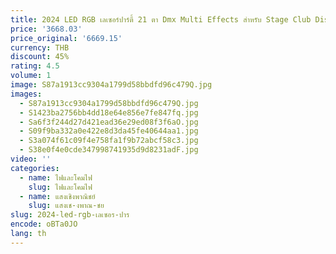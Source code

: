 ```yaml
---
title: 2024 LED RGB เลเซอร์ปาร์ตี้ 21 ตา Dmx Multi Effects สําหรับ Stage Club Disco Strong Beams โปรเจคเตอร์ Dj DanceLighting
price: '3668.03'
price_original: '6669.15'
currency: THB
discount: 45%
rating: 4.5
volume: 1
image: S87a1913cc9304a1799d58bbdfd96c479Q.jpg
images:
  - S87a1913cc9304a1799d58bbdfd96c479Q.jpg
  - S1423ba2756bb4dd18e64e856e7fe847fq.jpg
  - Sa6f3f244d27d421ead36e29ed08f3f6aO.jpg
  - S09f9ba332a0e422e8d3da45fe40644aa1.jpg
  - S3a074f61c09f4e758fa1f9b72abcf58c3.jpg
  - S38e0f4e0cde347998741935d9d8231adF.jpg
video: ''
categories:
  - name: ไฟและโคมไฟ
    slug: ไฟและโคมไฟ
  - name: แสงเชิงพาณิชย์
    slug: แสงเช-งพาณ-ชย
slug: 2024-led-rgb-เลเซอร-ปาร
encode: oBTa0JO
lang: th
---
```

  
